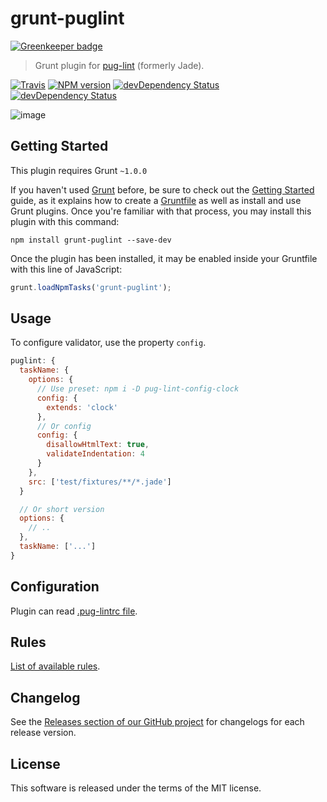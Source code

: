 # grunt-puglint

[![Greenkeeper badge](https://badges.greenkeeper.io/mrmlnc/grunt-puglint.svg)](https://greenkeeper.io/)

> Grunt plugin for [pug-lint](https://github.com/pugjs/pug-lint) (formerly Jade).

[![Travis](https://img.shields.io/travis/mrmlnc/grunt-puglint.svg?style=flat-square)](https://travis-ci.org/mrmlnc/grunt-puglint)
[![NPM version](https://img.shields.io/npm/v/grunt-puglint.svg?style=flat-square)](https://www.npmjs.com/package/grunt-puglint)
[![devDependency Status](https://img.shields.io/david/mrmlnc/grunt-puglint.svg?style=flat-square)](https://david-dm.org/mrmlnc/grunt-puglint#info=dependencies)
[![devDependency Status](https://img.shields.io/david/dev/mrmlnc/grunt-puglint.svg?style=flat-square)](https://david-dm.org/mrmlnc/grunt-puglint#info=devDependencies)

![image](https://cloud.githubusercontent.com/assets/7034281/12007446/c55156a8-ac15-11e5-9fda-4be1167c5709.png)

## Getting Started
This plugin requires Grunt `~1.0.0`

If you haven't used [Grunt](http://gruntjs.com/) before, be sure to check out the [Getting Started](http://gruntjs.com/getting-started) guide, as it explains how to create a [Gruntfile](http://gruntjs.com/sample-gruntfile) as well as install and use Grunt plugins. Once you're familiar with that process, you may install this plugin with this command:

```shell
npm install grunt-puglint --save-dev
```

Once the plugin has been installed, it may be enabled inside your Gruntfile with this line of JavaScript:

```js
grunt.loadNpmTasks('grunt-puglint');
```

## Usage

To configure validator, use the property `config`.

```js
puglint: {
  taskName: {
    options: {
      // Use preset: npm i -D pug-lint-config-clock
      config: {
        extends: 'clock'
      },
      // Or config
      config: {
        disallowHtmlText: true,
        validateIndentation: 4
      }
    },
    src: ['test/fixtures/**/*.jade']
  }

  // Or short version
  options: {
    // ..
  },
  taskName: ['...']
}
```

## Configuration

Plugin can read [.pug-lintrc file](https://github.com/pugjs/pug-lint#configuration-file).

## Rules

[List of available rules](https://github.com/pugjs/pug-lint/blob/master/docs/rules.md).

## Changelog

See the [Releases section of our GitHub project](https://github.com/mrmlnc/grunt-puglint/releases) for changelogs for each release version.

## License

This software is released under the terms of the MIT license.
